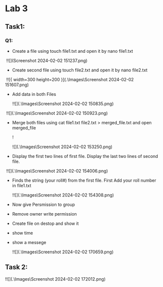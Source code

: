#                                                                                                                  Lab 3

## Task1:

###  Q1:

-   Create a  file using touch file1.txt and open it by nano file1.txt

​            !![](Screenshot 2024-02-02 151237.png)

-  Create second file using touch file2.txt and open it by nano file2.txt

​      !![{ width=300 height=200 }](.\Images\Screenshot 2024-02-02 151607.png)

- Add data in both Files 

  !![](.\Images\Screenshot 2024-02-02 150835.png)

​              !![](.\Images\Screenshot 2024-02-02 150923.png)

- Merge both files using cat file1.txt file2.txt > merged_file.txt and open merged_file 

  !

  ![](.\Images\Screenshot 2024-02-02 153250.png)

- Display the first two lines of first file. Display the last two lines of second file.

​            !![](.\Images\Screenshot 2024-02-02 154006.png)

- Finds the string (your roll#) from the first file. First Add your roll number in file1.txt

  !![](.\Images\Screenshot 2024-02-02 154308.png)

- Now give Persmission to group

- Remove owner write permission

- Create file on destop and show it 

- show time 

- show a messege

  !![](.\Images\Screenshot 2024-02-02 170659.png)

## Task 2:

!![](.\Images\Screenshot 2024-02-02 172012.png)
